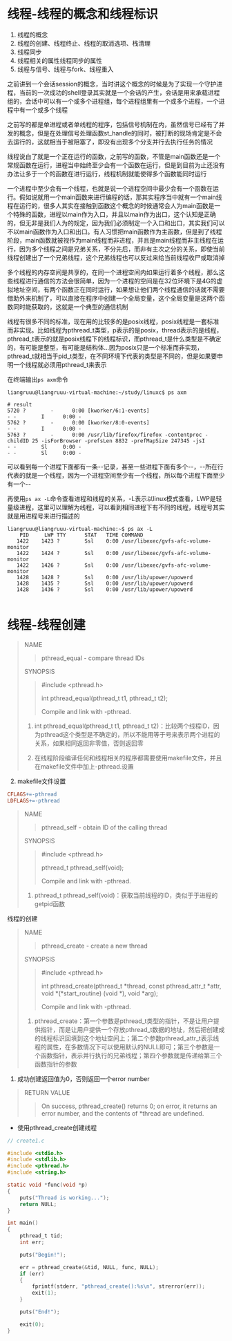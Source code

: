 # 线程-线程的概念和线程标识

1. 线程的概念
2. 线程的创建、线程终止、线程的取消选项、栈清理
3. 线程同步
4. 线程相关的属性线程同步的属性
5. 线程与信号、线程与fork、线程重入



之前讲到一个会话session的概念，当时讲这个概念的时候是为了实现一个守护进程，当前的一次成功的shell登录其实就是一个会话的产生，会话是用来承载进程组的，会话中可以有一个或多个进程组，每个进程组里有一个或多个进程，一个进程中有一个或多个线程

之前写的都是单进程或者单线程的程序，包括信号机制在内，虽然信号已经有了并发的概念，但是在处理信号处理函数st_handle的同时，被打断的现场肯定是不会去运行的，这就相当于被阻塞了，即没有出现多个分支并行去执行任务的情况

线程说白了就是一个正在运行的函数，之前写的函数，不管是main函数还是一个常规函数在运行，进程当中始终至少会有一个函数在运行，但是到目前为止还没有办法让多于一个的函数在进行运行，线程机制就能使得多个函数能同时运行

一个进程中至少会有一个线程，也就是说一个进程空间中最少会有一个函数在运行。假如说就用一个main函数来进行编程的话，那其实程序当中就有一个main线程在运行的，很多人其实在接触到函数这个概念的时候通常会人为main函数是一个特殊的函数，进程以main作为入口，并且以main作为出口，这个认知是正确的，但无非是我们人为的规定，因为我们必须制定一个入口和出口，其实我们可以不以main函数作为入口和出口。有人习惯把main函数作为主函数，但是到了线程阶段，main函数就被视作为main线程而非进程，并且是main线程而非主线程在运行，因为多个线程之间是兄弟关系，不分先后，而非有主次之分的关系，即使当前线程创建出了一个兄弟线程，这个兄弟线程也可以反过来给当前线程收尸或取消掉

多个线程的内存空间是共享的，在同一个进程空间内如果运行着多个线程，那么这些线程进行通信的方法会很简单，因为一个进程的空间是在32位环境下是4G的虚拟地址空间，有两个函数正在同时运行，如果想让他们两个线程通信的话就不需要借助外来机制了，可以直接在程序中创建一个全局变量，这个全局变量是这两个函数同时能获取的，这就是一个典型的通信机制

线程有很多不同的标准，现在用的比较多的是posix线程，posix线程是一套标准而非实现。比如线程为pthread_t类型，p表示的是posix，thread表示的是线程，pthread_t表示的就是posix线程下的线程标识，而pthread_t是什么类型是不确定的，有可能是整型，有可能是结构体...因为posix只是一个标准而非实现，pthread_t就相当于pid_t类型，在不同环境下代表的类型是不同的，但是如果要申明一个线程就必须用pthread_t来表示

在终端输出`ps axm`命令

```shell
liangruuu@liangruuu-virtual-machine:~/study/linuxc$ ps axm

# result
5720 ?        -      0:00 [kworker/6:1-events]
- -        I      0:00 -
5762 ?        -      0:00 [kworker/8:0-events]
- -        I      0:00 -
5763 ?        -      0:00 /usr/lib/firefox/firefox -contentproc -childID 25 -isForBrowser -prefsLen 8832 -prefMapSize 247345 -jsI
- -        Sl     0:00 -
- -        Sl     0:00 -

```

可以看到每一个进程下面都有一条--记录，甚至一些进程下面有多个--，--所在行代表的就是一个线程，因为一个进程空间至少有一个线程，所以每个进程下面至少有一个--

再使用`ps ax -L`命令查看进程和线程的关系，-L表示以linux模式查看，LWP是轻量级进程，这里可以理解为线程，可以看到相同进程下有不同的线程，线程号其实就是用进程号来进行描述的	

```shell
liangruuu@liangruuu-virtual-machine:~$ ps ax -L
    PID     LWP TTY      STAT   TIME COMMAND
   1422    1423 ?        Ssl    0:00 /usr/libexec/gvfs-afc-volume-monitor
   1422    1424 ?        Ssl    0:00 /usr/libexec/gvfs-afc-volume-monitor
   1422    1426 ?        Ssl    0:00 /usr/libexec/gvfs-afc-volume-monitor
   1428    1428 ?        Ssl    0:00 /usr/lib/upower/upowerd
   1428    1435 ?        Ssl    0:00 /usr/lib/upower/upowerd
   1428    1436 ?        Ssl    0:00 /usr/lib/upower/upowerd


```

# 线程-线程创建

>NAME
>
>> pthread_equal - compare thread IDs
>
>SYNOPSIS
>
>> #include <pthread.h>
>>
>> int pthread_equal(pthread_t t1, pthread_t t2);
>>
>> Compile and link with -pthread.
>
>1. int pthread_equal(pthread_t t1, pthread_t t2)：比较两个线程ID，因为pthread这个类型是不确定的，所以不能用等于号来表示两个进程的关系，如果相同返回非零值，否则返回零
>
>2. 在线程阶段编译任何和线程相关的程序都需要使用makefile文件，并且在makefile文件中加上-pthread.设置

2. makefile文件设置

```makefile
CFLAGS+=-pthread
LDFLAGS+=-pthread
```

>NAME
>
>> pthread_self - obtain ID of the calling thread
>
>SYNOPSIS
>
>> #include <pthread.h>
>>
>> pthread_t pthread_self(void);
>>
>> Compile and link with -pthread.
>
>1. pthread_t pthread_self(void)：获取当前线程的ID，类似于于进程的getpid函数

线程的创建

>NAME
>
>> pthread_create - create a new thread
>
>SYNOPSIS
>
>> #include <pthread.h>
>>
>> int pthread_create(pthread_t \*thread, const pthread_attr_t \*attr, void \*(\*start_routine) (void \*), void \*arg);
>>
>> Compile and link with -pthread.
>
>1. pthread_create：第一个参数是pthread_t类型的指针，不是让用户提供指针，而是让用户提供一个存放pthread_t数据的地址，然后把创建成的线程标识回填到这个地址空间上；第二个参数pthread_attr_t表示线程的属性，在多数情况下可以使用默认的NULL即可；第三个参数是一个函数指针，表示并行执行的兄弟线程；第四个参数就是传递给第三个函数指针的参数

1. 成功创建返回值为0，否则返回一个error number

> RETURN VALUE
>
> > On success, pthread_create() returns 0; on error, it returns an error number, and the contents of *thread are undefined.

* 使用pthread_create创建线程

```c
// create1.c

#include <stdio.h>
#include <stdlib.h>
#include <pthread.h>
#include <string.h>

static void *func(void *p)
{
    puts("Thread is working...");
    return NULL;
}

int main()
{
    pthread_t tid;
    int err;

    puts("Begin!");

    err = pthread_create(&tid, NULL, func, NULL);
    if (err)
    {
        fprintf(stderr, "pthread_create():%s\n", strerror(err));
        exit(1);
    }

    puts("End!");

    exit(0);
}

```

















